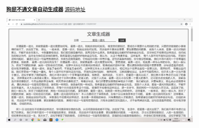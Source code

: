 

**[狗屁不通文章自动生成器](https://suulnnka.github.io/BullshitGenerator/index.html)**
[源码地址](https://github.com/menzi11/BullshitGenerator)

![](\image\2020-02-17\微信图片_20200217115233.png)